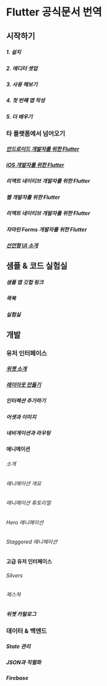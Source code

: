 # Flutter 공식문서 번역

## 시작하기
##### 1. 설치
##### 2. 에디터 셋업
##### 3. 사용 해보기
##### 4. 첫 번째 앱 작성
##### 5. 더 배우기
### 타 플랫폼에서 넘어오기
##### [안드로이드 개발자를 위한 Flutter](https://github.com/JumpToFlutter/OfficialDocumentationKR/blob/master/%EC%95%88%EB%93%9C%EB%A1%9C%EC%9D%B4%EB%93%9C%20%EA%B0%9C%EB%B0%9C%EC%9E%90%EB%A5%BC%20%EC%9C%84%ED%95%9C%20Flutter.md)
##### [iOS 개발자를 위한 Flutter](https://github.com/JumpToFlutter/OfficialDocumentationKR/blob/master/iOS%20%EA%B0%9C%EB%B0%9C%EC%9E%90%EB%A5%BC%20%EC%9C%84%ED%95%9C%20Flutter.md)
##### 리액트 네이티브 개발자를 위한 Flutter
##### 웹 개발자를 위한 Flutter
##### 리액트 네이티브 개발자를 위한 Flutter
##### 자마린 Forms 개발자를 위한 Flutter
##### [선언형 UI 소개](https://github.com/JumpToFlutter/OfficialDocumentationKR/blob/master/%EC%84%A0%EC%96%B8%ED%98%95%20UI%20%EC%86%8C%EA%B0%9C.md)

## 샘플 & 코드 실험실
##### 샘플 앱 깃헙 링크
##### 쿡북
##### 실험실

## 개발
### 유저 인터페이스
##### [위젯 소개](https://github.com/JumpToFlutter/OfficialDocumentationKR/blob/master/%EC%9C%84%EC%A0%AF%20%EC%86%8C%EA%B0%9C.md)
##### [레이아웃 만들기](https://github.com/JumpToFlutter/OfficialDocumentationKR/blob/master/%EB%A0%88%EC%9D%B4%EC%95%84%EC%9B%83%20%EB%A7%8C%EB%93%A4%EA%B8%B0.md)
##### 인터렉션 추가하기
##### 어셋과 이미지
##### 네비게이션과 라우팅
#### 애니메이션
###### 소개
###### 애니메이션 개요
###### 애니메이션 튜토리얼
###### Hero 애니메이션
###### Staggered 애니메이션
#### 고급 유저 인터페이스
###### Silvers
###### 제스쳐
##### 위젯 카탈로그
### 데이터 & 백엔드
##### State 관리
##### JSON과 직렬화
##### Firebase

